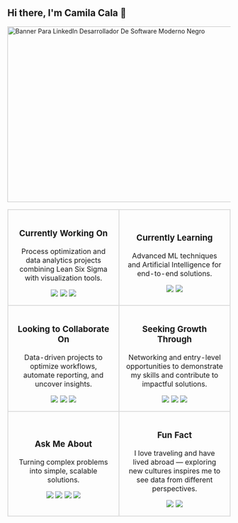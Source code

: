 
## Hi there, I'm Camila Cala 👋

<img width="1584" height="396" alt="Banner Para LinkedIn Desarrollador De Software Moderno Negro" src="https://github.com/user-attachments/assets/f85b0048-e6ce-4a82-9196-1542a073907f" />

<div align="center">

<table>
  <tr>
    <td align="center" width="45%" style="border: 2px solid #ddd; border-radius: 10px; padding: 15px;">
      <h3>Currently Working On</h3>
      <p>Process optimization and data analytics projects combining Lean Six Sigma with visualization tools.</p>
      <img src="https://img.shields.io/badge/Lean%20Six%20Sigma-009639?style=for-the-badge" />
      <img src="https://img.shields.io/badge/Power%20BI-F2C811?style=for-the-badge&logo=Power%20BI&logoColor=black" />
      <img src="https://img.shields.io/badge/Data%20Analytics-E97627?style=for-the-badge&logo=Tableau&logoColor=white" />
    </td>
    <td align="center" width="45%" style="border: 2px solid #ddd; border-radius: 10px; padding: 15px;">
      <h3>Currently Learning</h3>
      <p>Advanced ML techniques and Artificial Intelligence for end-to-end solutions.</p>
      <img src="https://img.shields.io/badge/Machine%20Learning-102230?style=for-the-badge" />
      <img src="https://img.shields.io/badge/Artificial%20Intelligence-4EA94B?style=for-the-badge" />
    </td>
  </tr>
  <tr>
    <td align="center" width="45%" style="border: 2px solid #ddd; border-radius: 10px; padding: 15px;">
      <h3>Looking to Collaborate On</h3>
      <p>Data-driven projects to optimize workflows, automate reporting, and uncover insights.</p>
      <img src="https://img.shields.io/badge/EDA%20Projects-3776AB?style=for-the-badge" />
      <img src="https://img.shields.io/badge/Process%20Optimization-FF6F00?style=for-the-badge" />
      <img src="https://img.shields.io/badge/Business%20Growth-228B22?style=for-the-badge" />
    </td>
    <td align="center" width="45%" style="border: 2px solid #ddd; border-radius: 10px; padding: 15px;">
      <h3>Seeking Growth Through</h3>
      <p>Networking and entry-level opportunities to demonstrate my skills and contribute to impactful solutions.</p>
      <img src="https://img.shields.io/badge/Networking-1DA1F2?style=for-the-badge" />
      <img src="https://img.shields.io/badge/Opportunities-FFD700?style=for-the-badge" />
      <img src="https://img.shields.io/badge/Continuous%20Improvement-008080?style=for-the-badge" />
    </td>
  </tr>
  <tr>
    <td align="center" width="45%" style="border: 2px solid #ddd; border-radius: 10px; padding: 15px;">
      <h3>Ask Me About</h3>
      <p>Turning complex problems into simple, scalable solutions.</p>
      <img src="https://img.shields.io/badge/Python-3776AB?style=for-the-badge&logo=python&logoColor=white" />
      <img src="https://img.shields.io/badge/SQL-003B57?style=for-the-badge" />
      <img src="https://img.shields.io/badge/Data%20Viz-FF4088?style=for-the-badge" />
      <img src="https://img.shields.io/badge/Lean-FF4500?style=for-the-badge" />
    </td>
    <td align="center" width="45%" style="border: 2px solid #ddd; border-radius: 10px; padding: 15px;">
      <h3>Fun Fact</h3>
      <p>I love traveling and have lived abroad — exploring new cultures inspires me to see data from different perspectives.</p>
      <img src="https://img.shields.io/badge/Traveler-FF69B4?style=for-the-badge" />
      <img src="https://img.shields.io/badge/Culture%20Explorer-800080?style=for-the-badge" />
    </td>
  </tr>
</table>

</div>
